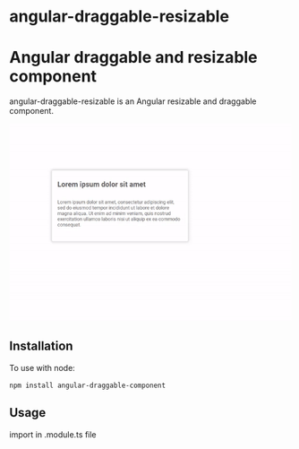 # angular-draggable-resizable
Angular draggable and resizable component
=============

angular-draggable-resizable is an Angular resizable and draggable component.

![alt text](src/assets/angular-draggable-component.gif "Draggable component")

Installation
-----------------

To use with node:

```console
npm install angular-draggable-component
```


Usage
-----------------
import in .module.ts file

```typescript

```
